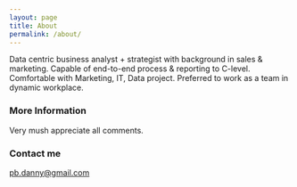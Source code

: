 ```yaml
---
layout: page
title: About
permalink: /about/
---
```


Data centric business analyst + strategist with background in sales & marketing. Capable of end-to-end process & reporting to C-level. Comfortable with Marketing, IT, Data project. Preferred to work as a team in dynamic workplace.

### More Information

Very mush appreciate all comments.

### Contact me

[pb.danny@gmail.com](mailto:pb.dany@gmail.com)
